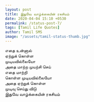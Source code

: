 ```yaml
---
layout: post
title: இதுவே வாழ்க்கையின் ரகசியம்
date: 2020-04-04 15:10 +0530
permalink: /status-post-7/
tags: [Tamil Life Quotes]
author: Tamil SMS
image: "/assets/tamil-status-thumb.jpg"
---
```


எதை உன்னால்  
ஏற்றுக் கொள்ள  
முடியவில்லையோ  
அதை மாற்ற முயற்சி செய்  
எதை மாற்றி  
கொள்ள முடியவில்லையோ  
அதை ஏற்றுக் கொள்ள  
முடிவு செய்து விடு  
இதுவே வாழ்க்கையின் ரகசியம்
